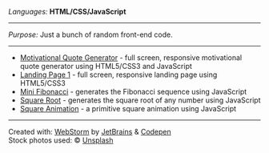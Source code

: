 <i>Languages: </i><b>HTML/CSS/JavaScript</b>
<hr>
<i>Purpose: </i>Just a bunch of random front-end code.
<hr>
<ul>
  <li><a href="http://jillpla.com/quotegenerator/quotes.html" target="_blank">Motivational Quote Generator</a> - full screen, responsive motivational quote generator using HTML5/CSS3 and JavaScript
  <li><a href="http://jillpla.com/landingpage1/landpage1.html" target="_blank">Landing Page 1</a> - full screen, responsive landing page using HTML5/CSS3
  <li><a href="http://jillpla.com/minifib/minifib.html" target="_blank">Mini Fibonacci</a> - generates the Fibonacci sequence using JavaScript
  <li><a href="http://jillpla.com/squareroot/squareroot.html" target="_blank">Square Root</a> - generates the square root of any number using JavaScript
  <li><a href="http://jillpla.com/sqanimation/squareanimation.html" target="_blank">Square Animation</a> - a primitive square animation using JavaScript
</ul>
<hr>
Created with: <a href="https://www.jetbrains.com/webstorm/?fromMenu" target="_blank">WebStorm</a> by <a href="https://www.jetbrains.com/" target="_blank">JetBrains</a> & <a href="https://codepen.io/" target="_blank">Codepen</a>
<br />
Stock photos used: © <a href="https://unsplash.com/" target="_blank">Unsplash</a>
